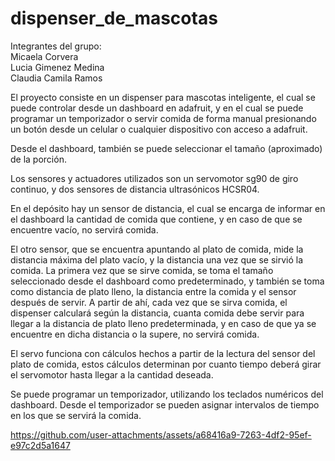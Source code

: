 ﻿# dispenser_de_mascotas

Integrantes del grupo:       
Micaela Corvera      
Lucia Gimenez Medina        
Claudia Camila Ramos      

El proyecto consiste en un dispenser para mascotas inteligente, el cual se puede controlar desde un dashboard en adafruit,
y en el cual se puede programar un temporizador o servir comida de forma manual presionando un botón desde un celular o 
cualquier dispositivo con acceso a adafruit. 

Desde el dashboard, también se puede seleccionar el tamaño (aproximado) de la porción.

Los sensores y actuadores utilizados son un servomotor sg90 de giro continuo, y dos sensores de distancia ultrasónicos HCSR04.

En el depósito hay un sensor de distancia, el cual se encarga de informar en el dashboard la cantidad de comida que contiene, y en 
caso de que se encuentre vacío, no servirá comida.

El otro sensor, que se encuentra apuntando al plato de comida, mide la distancia máxima del plato vacío, y la distancia una vez 
que se sirvió la comida. La primera vez que se sirve comida, se toma el tamaño seleccionado desde el dashboard como predeterminado,
y también se toma como distancia de plato lleno, la distancia entre la comida y el sensor después de servir. A partir de ahí, cada vez
que se sirva comida, el dispenser calculará según la distancia, cuanta comida debe servir para llegar a la distancia de plato lleno predeterminada,
y en caso de que ya se encuentre en dicha distancia o la supere, no servirá comida.

El servo funciona con cálculos hechos a partir de la lectura del sensor del plato de comida, estos cálculos determinan por cuanto tiempo deberá girar
el servomotor hasta llegar a la cantidad deseada.

Se puede programar un temporizador, utilizando los teclados numéricos del dashboard. Desde el temporizador se pueden asignar intervalos de tiempo en los que se 
servirá la comida. 

https://github.com/user-attachments/assets/a68416a9-7263-4df2-95ef-e97c2d5a1647
